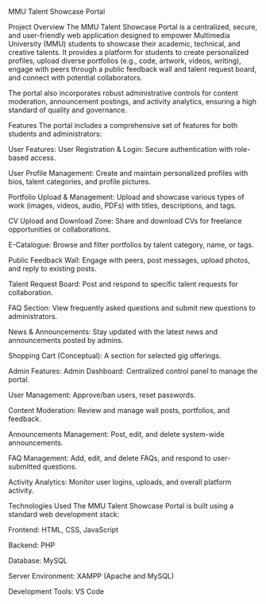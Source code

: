 MMU Talent Showcase Portal


Project Overview
The MMU Talent Showcase Portal is a centralized, secure, and user-friendly web application designed to empower Multimedia University (MMU) students to showcase their academic, technical, and creative talents. It provides a platform for students to create personalized profiles, upload diverse portfolios (e.g., code, artwork, videos, writing), engage with peers through a public feedback wall and talent request board, and connect with potential collaborators.

The portal also incorporates robust administrative controls for content moderation, announcement postings, and activity analytics, ensuring a high standard of quality and governance.


Features
The portal includes a comprehensive set of features for both students and administrators:


User Features:
User Registration & Login: Secure authentication with role-based access.



User Profile Management: Create and maintain personalized profiles with bios, talent categories, and profile pictures.

Portfolio Upload & Management: Upload and showcase various types of work (images, videos, audio, PDFs) with titles, descriptions, and tags.

CV Upload and Download Zone: Share and download CVs for freelance opportunities or collaborations.

E-Catalogue: Browse and filter portfolios by talent category, name, or tags.

Public Feedback Wall: Engage with peers, post messages, upload photos, and reply to existing posts.

Talent Request Board: Post and respond to specific talent requests for collaboration.

FAQ Section: View frequently asked questions and submit new questions to administrators.

News & Announcements: Stay updated with the latest news and announcements posted by admins.

Shopping Cart (Conceptual): A section for selected gig offerings.



Admin Features:
Admin Dashboard: Centralized control panel to manage the portal.

User Management: Approve/ban users, reset passwords.

Content Moderation: Review and manage wall posts, portfolios, and feedback.

Announcements Management: Post, edit, and delete system-wide announcements.

FAQ Management: Add, edit, and delete FAQs, and respond to user-submitted questions.

Activity Analytics: Monitor user logins, uploads, and overall platform activity.



Technologies Used
The MMU Talent Showcase Portal is built using a standard web development stack:

Frontend: HTML, CSS, JavaScript

Backend: PHP

Database: MySQL

Server Environment: XAMPP (Apache and MySQL)

Development Tools: VS Code
